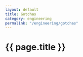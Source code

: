 ```yaml
---
layout: default
title: Gotchas
category: engineering
permalink: "/engineering/gotchas"
---
```


# {{ page.title }}
